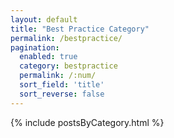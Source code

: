 ```yaml
---
layout: default
title: "Best Practice Category"
permalink: /bestpractice/
pagination:
  enabled: true
  category: bestpractice
  permalink: /:num/
  sort_field: 'title'
  sort_reverse: false
---
```

{% include postsByCategory.html %}
